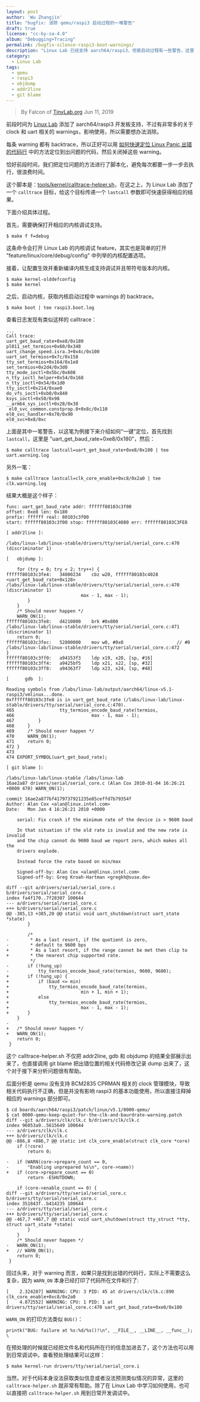 ```yaml
---
layout: post
author: 'Wu Zhangjin'
title: "bugfix: 消除 qemu/raspi3 启动过程的一堆警告"
draft: true
license: "cc-by-sa-4.0"
album: "Debugging+Tracing"
permalink: /bugfix-silence-raspi3-boot-warnings/
description: "Linux Lab 已经支持 aarch64/raspi3，但是启动过程有一些警告，这里介绍如何临时关闭这些 warnings。"
category:
  - Linux Lab
tags:
  - qemu
  - raspi3
  - objdump
  - addr2line
  - git blame
---
```


> By Falcon of [TinyLab.org][1]
> Jun 11, 2019

前段时间为 [Linux Lab](/linux-lab) 添加了 aarch64/raspi3 开发板支持，不过有非常多的关于 clock 和 uart 相关的 warnings，影响使用，所以需要想办法消除。

每条 warning 都有 backtrace，所以正好可以用 [如何快速定位 Linux Panic 出错的代码行](http://tinylab.org/find-out-the-code-line-of-kernel-panic-address/) 中的方法定位到出问题的代码，然后关闭掉这些 warning。

恰好前段时间，我们把定位问题的方法进行了脚本化，避免每次都要一步一步去执行，很浪费时间。

这个脚本是：[tools/kernel/calltrace-helper.sh](https://github.com/tinyclub/linux-lab/blob/master/tools/kernel/calltrace-helper.sh)，在这之上，为 Linux Lab 添加了一个 `calltrace` 目标，给这个目标传递一个 `lastcall` 参数即可快速获得相应的结果。

下面介绍具体过程。

首先，需要确保打开相应的内核调试支持。

    $ make f f=debug

这条命令会打开 Linux Lab 的内核调试 feature，其实也是简单的打开 "feature/linux/core/debug/config" 中列举的内核配置选项。

接着，让配置生效并重新编译内核生成支持调试并且带符号版本的内核。

    $ make kernel-olddefconfig
    $ make kernel

之后，启动内核，获取内核启动过程中 warnings 的 backtrace。

    $ make boot | tee raspi3.boot.log

查看日志发现有类似这样的 calltrace：

    ...
    Call trace:
    uart_get_baud_rate+0xe8/0x180
    pl011_set_termios+0x60/0x348
    uart_change_speed.isra.3+0x4c/0x100
    uart_set_termios+0x7c/0x158
    tty_set_termios+0x164/0x1e8
    set_termios+0x2d4/0x3d0
    tty_mode_ioctl+0x5bc/0x608
    n_tty_ioctl_helper+0x54/0x168
    n_tty_ioctl+0x54/0x1d0
    tty_ioctl+0x214/0xae0
    do_vfs_ioctl+0xb0/0x840
    ksys_ioctl+0x50/0x98
    __arm64_sys_ioctl+0x28/0x38
     el0_svc_common.constprop.0+0x8c/0x110
    el0_svc_handler+0x70/0x90
    el0_svc+0x8/0xc

上面是其中一笔警告，以这笔为例接下来介绍如何“一键”定位，首先找到 `lastcall`，这里是 "uart_get_baud_rate+0xe8/0x180"，然后：

    $ make calltrace lastcall=uart_get_baud_rate+0xe8/0x180 | tee uart.warning.log

另外一笔：

    $ make calltrace lastcall=clk_core_enable+0xc8/0x2a0 | tee clk.warning.log

结果大概是这个样子：

    func: uart_get_baud_rate addr: ffffff80103c3f00
    offset: 0xe8 len: 0x180
    prefix: ffffff real: 80103c3f00
    start: ffffff80103c3f00 stop: ffffff80103C4080 err: ffffff80103C3FE8

    [ addr2line ]:

    /labs/linux-lab/linux-stable/drivers/tty/serial/serial_core.c:470 (discriminator 1)

    [   objdump ]:

    	for (try = 0; try < 2; try++) {
    ffffff80103c3fe4:	34000234 	cbz	w20, ffffff80103c4028 <uart_get_baud_rate+0x128>
    /labs/linux-lab/linux-stable/drivers/tty/serial/serial_core.c:470 (discriminator 1)
    							max - 1, max - 1);
    		}
    	}
    	/* Should never happen */
    	WARN_ON(1);
    ffffff80103c3fe8:	d4210000 	brk	#0x800
    /labs/linux-lab/linux-stable/drivers/tty/serial/serial_core.c:471 (discriminator 1)
    	return 0;
    ffffff80103c3fec:	52800000 	mov	w0, #0x0                   	// #0
    /labs/linux-lab/linux-stable/drivers/tty/serial/serial_core.c:472
    }
    ffffff80103c3ff0:	a94153f3 	ldp	x19, x20, [sp, #16]
    ffffff80103c3ff4:	a9425bf5 	ldp	x21, x22, [sp, #32]
    ffffff80103c3ff8:	a94363f7 	ldp	x23, x24, [sp, #48]

    [      gdb  ]:

    Reading symbols from /labs/linux-lab/output/aarch64/linux-v5.1-raspi3/vmlinux...done.
    0xffffff80103c3fe8 is in uart_get_baud_rate (/labs/linux-lab/linux-stable/drivers/tty/serial/serial_core.c:470).
    465					tty_termios_encode_baud_rate(termios,
    466								max - 1, max - 1);
    467			}
    468		}
    469		/* Should never happen */
    470		WARN_ON(1);
    471		return 0;
    472	}
    473
    474	EXPORT_SYMBOL(uart_get_baud_rate);

    [ git blame ]:

    /labs/linux-lab/linux-stable /labs/linux-lab
    16ae2a87 drivers/serial/serial_core.c (Alan Cox 2010-01-04 16:26:21 +0000 470) WARN_ON(1);

    commit 16ae2a877bf4179737921235e85ceffd7b79354f
    Author: Alan Cox <alan@linux.intel.com>
    Date:   Mon Jan 4 16:26:21 2010 +0000

        serial: Fix crash if the minimum rate of the device is > 9600 baud

        In that situation if the old rate is invalid and the new rate is invalid
        and the chip cannot do 9600 baud we report zero, which makes all the
        drivers explode.

        Instead force the rate based on min/max

        Signed-off-by: Alan Cox <alan@linux.intel.com>
        Signed-off-by: Greg Kroah-Hartman <gregkh@suse.de>

    diff --git a/drivers/serial/serial_core.c b/drivers/serial/serial_core.c
    index fa4f170..7f28307 100644
    --- a/drivers/serial/serial_core.c
    +++ b/drivers/serial/serial_core.c
    @@ -385,13 +385,20 @@ static void uart_shutdown(struct uart_state *state)
     		}

     		/*
    -		 * As a last resort, if the quotient is zero,
    -		 * default to 9600 bps
    +		 * As a last resort, if the range cannot be met then clip to
    +		 * the nearest chip supported rate.
     		 */
    -		if (!hung_up)
    -			tty_termios_encode_baud_rate(termios, 9600, 9600);
    +		if (!hung_up) {
    +			if (baud <= min)
    +				tty_termios_encode_baud_rate(termios,
    +							min + 1, min + 1);
    +			else
    +				tty_termios_encode_baud_rate(termios,
    +							max - 1, max - 1);
    +		}
     	}
    -
    +	/* Should never happen */
    +	WARN_ON(1);
     	return 0;
     }

这个 calltrace-helper.sh 不仅把 addr2line, gdb 和 objdump 的结果全部展示出来了，也直接调用 git blame 把出错位置的相关代码修改记录 dump 出来了，这个对于接下来分析问题很有帮助。

后面分析是 qemu 没有支持 BCM2835 CPRMAN 相关的 clock 管理模块，导致相关代码执行不正确，但是并没有影响 raspi3 的基本功能使用，所以直接注释掉相应的 warnings 部分即可。

    $ cd boards/aarch64/raspi3/patch/linux/v5.1/0000-qemu/
    $ cat 0000-qemu-keep-quiet-for-the-clk-and-baurdrate-warning.patch
    diff --git a/drivers/clk/clk.c b/drivers/clk/clk.c
    index 96053a9..5615649 100644
    --- a/drivers/clk/clk.c
    +++ b/drivers/clk/clk.c
    @@ -886,8 +886,7 @@ static int clk_core_enable(struct clk_core *core)
     	if (!core)
     		return 0;

    -	if (WARN(core->prepare_count == 0,
    -	    "Enabling unprepared %s\n", core->name))
    +	if (core->prepare_count == 0)
     		return -ESHUTDOWN;

     	if (core->enable_count == 0) {
    diff --git a/drivers/tty/serial/serial_core.c b/drivers/tty/serial/serial_core.c
    index 351843f..b414235 100644
    --- a/drivers/tty/serial/serial_core.c
    +++ b/drivers/tty/serial/serial_core.c
    @@ -467,7 +467,7 @@ static void uart_shutdown(struct tty_struct *tty, struct uart_state *state)
     		}
     	}
     	/* Should never happen */
    -	WARN_ON(1);
    +	// WARN_ON(1);
     	return 0;
     }


回过头来，对于 warning 而言，如果只是找到出错的代码行，实际上不需要这么复杂，因为 `WARN_ON` 本身已经打印了代码所在文件和行了:

    [    2.324287] WARNING: CPU: 3 PID: 45 at drivers/clk/clk.c:890 clk_core_enable+0xc8/0x2a0
    [    4.872552] WARNING: CPU: 1 PID: 1 at drivers/tty/serial/serial_core.c:470 uart_get_baud_rate+0xe8/0x180

`WARN_ON` 的打印方法类似 `BUG()`：

    printk("BUG: failure at %s:%d/%s()!\n", __FILE__, __LINE__, __func__); \

在预处理的时候就已经把文件名和代码所在行的信息加进去了，这个方法也可以用到日常调试中。查看预处理结果可以这样：

    $ make kernel-run drivers/tty/serial/serial_core.i

当然，对于代码本身没法获取类似信息或者没法预测类似情况的异常，这里的 `calltrace-helper.sh` 就非常有帮助。除了在 Linux Lab 中学习如何使用，也可以直接把 `calltrace-helper.sh` 用到日常开发调试中。

[1]: http://tinylab.org
